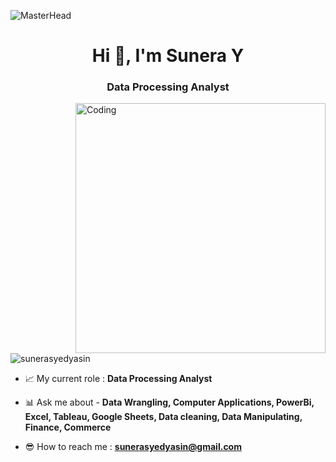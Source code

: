 ![MasterHead](https://nodusanalytics.com/wp-content/uploads/2021/03/bi-dashboard-for-website.gif)
<h1 align="center">Hi 👋, I'm Sunera Y </h1>
<h3 align="center">Data Processing Analyst</h3>
<img align="right" alt="Coding" width="400" src="https://images.squarespace-cdn.com/content/v1/5769fc401b631bab1addb2ab/1541580611624-TE64QGKRJG8SWAIUS7NS/coding-freak.gif">

<p align="left"> <img src="https://komarev.com/ghpvc/?username=sunerasyedyasin&label=Profile%20views&color=brightgreen&style=plastic" alt="sunerasyedyasin" /> </p>


- 📈 My current role : **Data Processing Analyst**

- 📊 Ask me about - **Data Wrangling, Computer Applications, PowerBi, Excel, Tableau, Google Sheets, Data cleaning, Data Manipulating, Finance, Commerce**

- 😎 How to reach me : **sunerasyedyasin@gmail.com**
